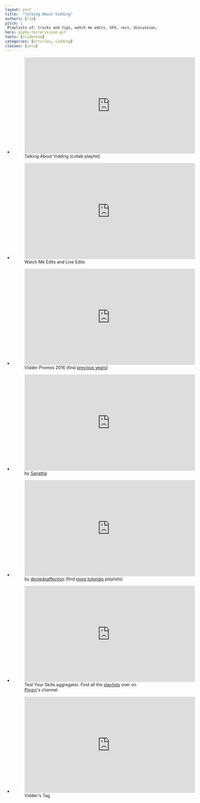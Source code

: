 ```yaml
---
layout: post
title:  "Talking About Vidding"
authors: [lim]
pitch: |
 Playlists of: tricks and tips, watch me edits, VFX, recs, discussion, and vidder tag.
hero: giphy-terrorvision.gif
tools: [slideshow]
categories: [articles, vidding]
classes: [solo]
---
```



<div class="slideshow dark">
<ul class="slides">
<li>
	<figure class="video">
	<iframe width="560" height="315" src="https://www.youtube.com/embed/videoseries?list=PLliE8mqiSLjwoQ7sXRXkd-JEmFhtIfaur" frameborder="0" allowfullscreen></iframe>
	<figcaption>Talking About Vidding (collab playlist)</figcaption>
	</figure>
</li>
<li>
	<figure class="video">
	<iframe class="lazyload" width="560" height="315" src="https://www.youtube.com/embed/videoseries?list=PLliE8mqiSLjxV_zH1qWKjTZP6O12WY3RC" frameborder="0" allowfullscreen></iframe>
	<figcaption>Watch Me Edits and Live Edits</figcaption>
	</figure>
</li>
<li>
	<figure class="video">
	<iframe class="lazyload" width="560" height="315" src="https://www.youtube.com/embed/videoseries?list=PLliE8mqiSLjyZMLcdQnhisYVwoi_5suZw" frameborder="0" allowfullscreen></iframe>
	<figcaption>Vidder Promos 2016 (find <a href="https://www.youtube.com/user/blimvisible/playlists?shelf_id=8&view=50&sort=dd">previous years</a>)</figcaption>
	</figure>
</li>
<li>
	<figure class="video">
	<iframe class="lazyload" width="560" height="315" src="https://www.youtube.com/embed/videoseries?list=PL6HA824S1lPhLHpGQ1fxusgxt4Kjhk5QC" frameborder="0" allowfullscreen></iframe>
	<figcaption>by <a href="https://www.youtube.com/user/sanattia">Sanattia</a></figcaption>
	</figure>
</li>
<li>
	<figure class="video">
	<iframe class="lazyload" width="560" height="315" src="https://www.youtube.com/embed/videoseries?list=PLSv6HN6vDQFssNmNiIN6uVEHekMRZGfec" frameborder="0" allowfullscreen></iframe>
	<figcaption>by <a href="https://www.youtube.com/user/deniedxaffection">deniedxaffection</a> (find <a href="https://www.youtube.com/user/blimvisible/playlists?shelf_id=9&view=50&sort=dd">more tutorials</a> playlists)</figcaption>
	</figure>
</li>
<li>
	<figure class="video">
	<iframe class="lazyload" width="560" height="315" src="https://www.youtube.com/embed/videoseries?list=PLliE8mqiSLjza-CtpjXWbginiquw06VwG" frameborder="0" allowfullscreen></iframe>
	<figcaption class="flexcaption">Test Your Skills aggregator. Find all the <a href="https://www.youtube.com/user/smska1995/playlists">playlists</a> over on <a href="https://www.youtube.com/user/smska1995">Pingvi</a>'s channel. </figcaption>
	</figure>
</li>
<li>
	<figure class="video">
	<iframe class="lazyload" width="560" height="315" src="https://www.youtube.com/embed/videoseries?list=PLliE8mqiSLjwR2PBB4BDHonTmayOdzM0a" frameborder="0" allowfullscreen></iframe>
	<figcaption class="flexcaption">Vidder's Tag</figcaption>
	</figure>
</li>
</ul>
</div>
